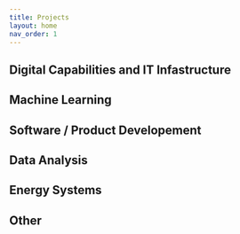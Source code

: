 ```yaml
---
title: Projects
layout: home
nav_order: 1
---
```

## Digital Capabilities and IT Infastructure 

## Machine Learning

## Software / Product Developement

## Data Analysis

## Energy Systems

## Other  

